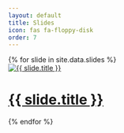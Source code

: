 ```yaml
---
layout: default
title: Slides
icon: fas fa-floppy-disk
order: 7
---
```


<div id="gallery">
  {% for slide in site.data.slides %}
    <a class="gallery-item" href="{{ slide.src | relative_url }}" target="_blank">
        <div class="gallery-preview">
            <img class="cover" src="/assets/img/slides_cover/{{ slide.cover | relative_url }}" alt="{{ slide.title }}" />
            <h1 class="gallery-item-title">{{ slide.title }}</h1>
        </div>
    </a>
  {% endfor %}
</div>